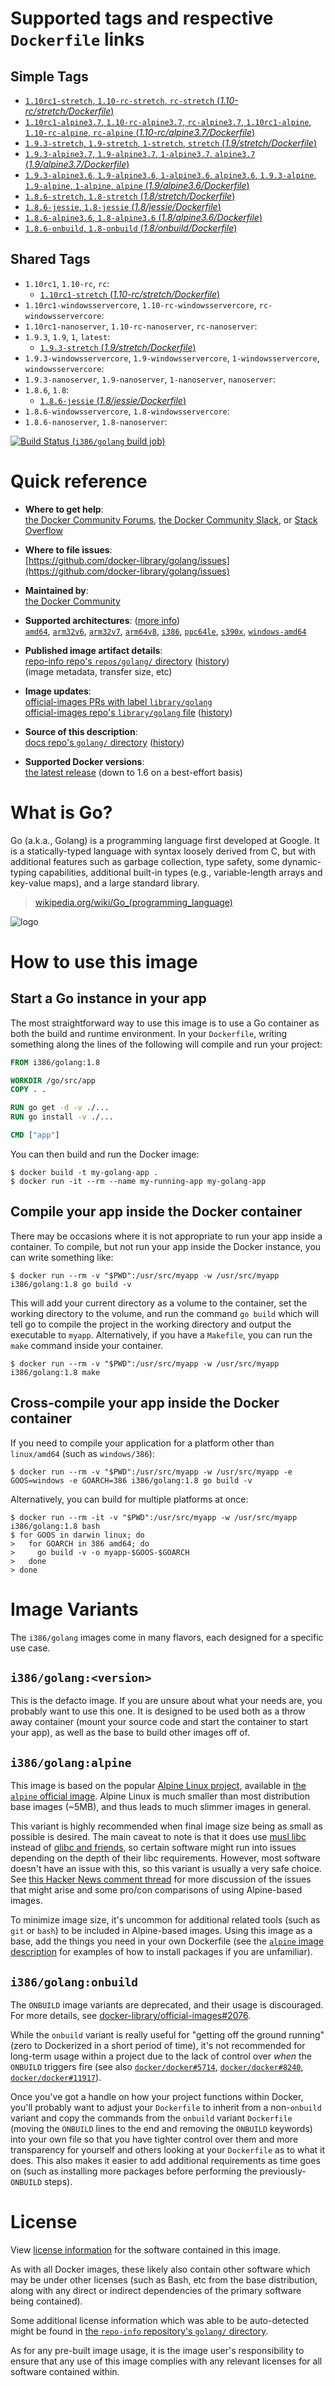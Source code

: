 <!--

********************************************************************************

WARNING:

    DO NOT EDIT "golang/README.md"

    IT IS AUTO-GENERATED

    (from the other files in "golang/" combined with a set of templates)

********************************************************************************

-->

# Supported tags and respective `Dockerfile` links

## Simple Tags

-	[`1.10rc1-stretch`, `1.10-rc-stretch`, `rc-stretch` (*1.10-rc/stretch/Dockerfile*)](https://github.com/docker-library/golang/blob/ddb3ecbe839dfc9d6a3e321fec5ba41284201cec/1.10-rc/stretch/Dockerfile)
-	[`1.10rc1-alpine3.7`, `1.10-rc-alpine3.7`, `rc-alpine3.7`, `1.10rc1-alpine`, `1.10-rc-alpine`, `rc-alpine` (*1.10-rc/alpine3.7/Dockerfile*)](https://github.com/docker-library/golang/blob/ddb3ecbe839dfc9d6a3e321fec5ba41284201cec/1.10-rc/alpine3.7/Dockerfile)
-	[`1.9.3-stretch`, `1.9-stretch`, `1-stretch`, `stretch` (*1.9/stretch/Dockerfile*)](https://github.com/docker-library/golang/blob/2f2f3b620d61f533484f24a568c2ca46e4fda91c/1.9/stretch/Dockerfile)
-	[`1.9.3-alpine3.7`, `1.9-alpine3.7`, `1-alpine3.7`, `alpine3.7` (*1.9/alpine3.7/Dockerfile*)](https://github.com/docker-library/golang/blob/2f2f3b620d61f533484f24a568c2ca46e4fda91c/1.9/alpine3.7/Dockerfile)
-	[`1.9.3-alpine3.6`, `1.9-alpine3.6`, `1-alpine3.6`, `alpine3.6`, `1.9.3-alpine`, `1.9-alpine`, `1-alpine`, `alpine` (*1.9/alpine3.6/Dockerfile*)](https://github.com/docker-library/golang/blob/2f2f3b620d61f533484f24a568c2ca46e4fda91c/1.9/alpine3.6/Dockerfile)
-	[`1.8.6-stretch`, `1.8-stretch` (*1.8/stretch/Dockerfile*)](https://github.com/docker-library/golang/blob/ad742b941dc3e8aa0a5763c8f0c1d7102d7ac76e/1.8/stretch/Dockerfile)
-	[`1.8.6-jessie`, `1.8-jessie` (*1.8/jessie/Dockerfile*)](https://github.com/docker-library/golang/blob/ad742b941dc3e8aa0a5763c8f0c1d7102d7ac76e/1.8/jessie/Dockerfile)
-	[`1.8.6-alpine3.6`, `1.8-alpine3.6` (*1.8/alpine3.6/Dockerfile*)](https://github.com/docker-library/golang/blob/ad742b941dc3e8aa0a5763c8f0c1d7102d7ac76e/1.8/alpine3.6/Dockerfile)
-	[`1.8.6-onbuild`, `1.8-onbuild` (*1.8/onbuild/Dockerfile*)](https://github.com/docker-library/golang/blob/132cd70768e3bc269902e4c7b579203f66dc9f64/1.8/onbuild/Dockerfile)

## Shared Tags

-	`1.10rc1`, `1.10-rc`, `rc`:
	-	[`1.10rc1-stretch` (*1.10-rc/stretch/Dockerfile*)](https://github.com/docker-library/golang/blob/ddb3ecbe839dfc9d6a3e321fec5ba41284201cec/1.10-rc/stretch/Dockerfile)
-	`1.10rc1-windowsservercore`, `1.10-rc-windowsservercore`, `rc-windowsservercore`:
-	`1.10rc1-nanoserver`, `1.10-rc-nanoserver`, `rc-nanoserver`:
-	`1.9.3`, `1.9`, `1`, `latest`:
	-	[`1.9.3-stretch` (*1.9/stretch/Dockerfile*)](https://github.com/docker-library/golang/blob/2f2f3b620d61f533484f24a568c2ca46e4fda91c/1.9/stretch/Dockerfile)
-	`1.9.3-windowsservercore`, `1.9-windowsservercore`, `1-windowsservercore`, `windowsservercore`:
-	`1.9.3-nanoserver`, `1.9-nanoserver`, `1-nanoserver`, `nanoserver`:
-	`1.8.6`, `1.8`:
	-	[`1.8.6-jessie` (*1.8/jessie/Dockerfile*)](https://github.com/docker-library/golang/blob/ad742b941dc3e8aa0a5763c8f0c1d7102d7ac76e/1.8/jessie/Dockerfile)
-	`1.8.6-windowsservercore`, `1.8-windowsservercore`:
-	`1.8.6-nanoserver`, `1.8-nanoserver`:

[![Build Status](https://doi-janky.infosiftr.net/job/multiarch/job/i386/job/golang/badge/icon) (`i386/golang` build job)](https://doi-janky.infosiftr.net/job/multiarch/job/i386/job/golang/)

# Quick reference

-	**Where to get help**:  
	[the Docker Community Forums](https://forums.docker.com/), [the Docker Community Slack](https://blog.docker.com/2016/11/introducing-docker-community-directory-docker-community-slack/), or [Stack Overflow](https://stackoverflow.com/search?tab=newest&q=docker)

-	**Where to file issues**:  
	[https://github.com/docker-library/golang/issues](https://github.com/docker-library/golang/issues)

-	**Maintained by**:  
	[the Docker Community](https://github.com/docker-library/golang)

-	**Supported architectures**: ([more info](https://github.com/docker-library/official-images#architectures-other-than-amd64))  
	[`amd64`](https://hub.docker.com/r/amd64/golang/), [`arm32v6`](https://hub.docker.com/r/arm32v6/golang/), [`arm32v7`](https://hub.docker.com/r/arm32v7/golang/), [`arm64v8`](https://hub.docker.com/r/arm64v8/golang/), [`i386`](https://hub.docker.com/r/i386/golang/), [`ppc64le`](https://hub.docker.com/r/ppc64le/golang/), [`s390x`](https://hub.docker.com/r/s390x/golang/), [`windows-amd64`](https://hub.docker.com/r/winamd64/golang/)

-	**Published image artifact details**:  
	[repo-info repo's `repos/golang/` directory](https://github.com/docker-library/repo-info/blob/master/repos/golang) ([history](https://github.com/docker-library/repo-info/commits/master/repos/golang))  
	(image metadata, transfer size, etc)

-	**Image updates**:  
	[official-images PRs with label `library/golang`](https://github.com/docker-library/official-images/pulls?q=label%3Alibrary%2Fgolang)  
	[official-images repo's `library/golang` file](https://github.com/docker-library/official-images/blob/master/library/golang) ([history](https://github.com/docker-library/official-images/commits/master/library/golang))

-	**Source of this description**:  
	[docs repo's `golang/` directory](https://github.com/docker-library/docs/tree/master/golang) ([history](https://github.com/docker-library/docs/commits/master/golang))

-	**Supported Docker versions**:  
	[the latest release](https://github.com/docker/docker-ce/releases/latest) (down to 1.6 on a best-effort basis)

# What is Go?

Go (a.k.a., Golang) is a programming language first developed at Google. It is a statically-typed language with syntax loosely derived from C, but with additional features such as garbage collection, type safety, some dynamic-typing capabilities, additional built-in types (e.g., variable-length arrays and key-value maps), and a large standard library.

> [wikipedia.org/wiki/Go_(programming_language)](http://en.wikipedia.org/wiki/Go_%28programming_language%29)

![logo](https://raw.githubusercontent.com/docker-library/docs/01c12653951b2fe592c1f93a13b4e289ada0e3a1/golang/logo.png)

# How to use this image

## Start a Go instance in your app

The most straightforward way to use this image is to use a Go container as both the build and runtime environment. In your `Dockerfile`, writing something along the lines of the following will compile and run your project:

```dockerfile
FROM i386/golang:1.8

WORKDIR /go/src/app
COPY . .

RUN go get -d -v ./...
RUN go install -v ./...

CMD ["app"]
```

You can then build and run the Docker image:

```console
$ docker build -t my-golang-app .
$ docker run -it --rm --name my-running-app my-golang-app
```

## Compile your app inside the Docker container

There may be occasions where it is not appropriate to run your app inside a container. To compile, but not run your app inside the Docker instance, you can write something like:

```console
$ docker run --rm -v "$PWD":/usr/src/myapp -w /usr/src/myapp i386/golang:1.8 go build -v
```

This will add your current directory as a volume to the container, set the working directory to the volume, and run the command `go build` which will tell go to compile the project in the working directory and output the executable to `myapp`. Alternatively, if you have a `Makefile`, you can run the `make` command inside your container.

```console
$ docker run --rm -v "$PWD":/usr/src/myapp -w /usr/src/myapp i386/golang:1.8 make
```

## Cross-compile your app inside the Docker container

If you need to compile your application for a platform other than `linux/amd64` (such as `windows/386`):

```console
$ docker run --rm -v "$PWD":/usr/src/myapp -w /usr/src/myapp -e GOOS=windows -e GOARCH=386 i386/golang:1.8 go build -v
```

Alternatively, you can build for multiple platforms at once:

```console
$ docker run --rm -it -v "$PWD":/usr/src/myapp -w /usr/src/myapp i386/golang:1.8 bash
$ for GOOS in darwin linux; do
>   for GOARCH in 386 amd64; do
>     go build -v -o myapp-$GOOS-$GOARCH
>   done
> done
```

# Image Variants

The `i386/golang` images come in many flavors, each designed for a specific use case.

## `i386/golang:<version>`

This is the defacto image. If you are unsure about what your needs are, you probably want to use this one. It is designed to be used both as a throw away container (mount your source code and start the container to start your app), as well as the base to build other images off of.

## `i386/golang:alpine`

This image is based on the popular [Alpine Linux project](http://alpinelinux.org), available in [the `alpine` official image](https://hub.docker.com/_/alpine). Alpine Linux is much smaller than most distribution base images (~5MB), and thus leads to much slimmer images in general.

This variant is highly recommended when final image size being as small as possible is desired. The main caveat to note is that it does use [musl libc](http://www.musl-libc.org) instead of [glibc and friends](http://www.etalabs.net/compare_libcs.html), so certain software might run into issues depending on the depth of their libc requirements. However, most software doesn't have an issue with this, so this variant is usually a very safe choice. See [this Hacker News comment thread](https://news.ycombinator.com/item?id=10782897) for more discussion of the issues that might arise and some pro/con comparisons of using Alpine-based images.

To minimize image size, it's uncommon for additional related tools (such as `git` or `bash`) to be included in Alpine-based images. Using this image as a base, add the things you need in your own Dockerfile (see the [`alpine` image description](https://hub.docker.com/_/alpine/) for examples of how to install packages if you are unfamiliar).

## `i386/golang:onbuild`

The `ONBUILD` image variants are deprecated, and their usage is discouraged. For more details, see [docker-library/official-images#2076](https://github.com/docker-library/official-images/issues/2076).

While the `onbuild` variant is really useful for "getting off the ground running" (zero to Dockerized in a short period of time), it's not recommended for long-term usage within a project due to the lack of control over *when* the `ONBUILD` triggers fire (see also [`docker/docker#5714`](https://github.com/docker/docker/issues/5714), [`docker/docker#8240`](https://github.com/docker/docker/issues/8240), [`docker/docker#11917`](https://github.com/docker/docker/issues/11917)).

Once you've got a handle on how your project functions within Docker, you'll probably want to adjust your `Dockerfile` to inherit from a non-`onbuild` variant and copy the commands from the `onbuild` variant `Dockerfile` (moving the `ONBUILD` lines to the end and removing the `ONBUILD` keywords) into your own file so that you have tighter control over them and more transparency for yourself and others looking at your `Dockerfile` as to what it does. This also makes it easier to add additional requirements as time goes on (such as installing more packages before performing the previously-`ONBUILD` steps).

# License

View [license information](http://golang.org/LICENSE) for the software contained in this image.

As with all Docker images, these likely also contain other software which may be under other licenses (such as Bash, etc from the base distribution, along with any direct or indirect dependencies of the primary software being contained).

Some additional license information which was able to be auto-detected might be found in [the `repo-info` repository's `golang/` directory](https://github.com/docker-library/repo-info/tree/master/repos/golang).

As for any pre-built image usage, it is the image user's responsibility to ensure that any use of this image complies with any relevant licenses for all software contained within.
